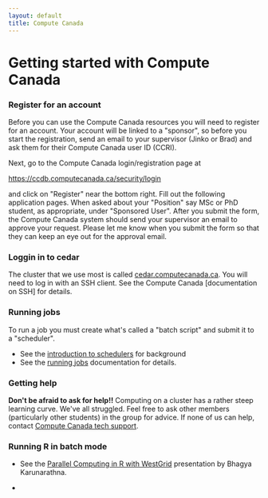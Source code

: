 ```yaml
---
layout: default
title: Compute Canada
---
```


# Getting started with Compute Canada

### Register for an account

Before you can use the Compute Canada resources you will need to register for an account. Your account will be linked to a "sponsor", 
so before you start the registration, send an email to your supervisor (Jinko or Brad) and ask them for their Compute Canada
user ID (CCRI).

Next, go to the Compute Canada login/registration page at

https://ccdb.computecanada.ca/security/login

and click on "Register" near the bottom right. Fill out the following application pages. When asked about your "Position" say MSc or PhD 
student, as appropriate, under "Sponsored User". After you submit the form, the Compute Canada system should send your supervisor
an email to approve your request. Please let me know when you submit the form so that they can keep an eye out for the approval email.

### Loggin in to cedar

The cluster that we use most is called [cedar.computecanada.ca](https://docs.computecanada.ca/wiki/Cedar). You will need to log in 
with an SSH client. See the Compute Canada [documentation on SSH] for details.

### Running jobs

To run a job you must create what's called a "batch script" and submit it to a "scheduler". 

* See the [introduction to schedulers](https://docs.computecanada.ca/wiki/What_is_a_scheduler%3F) for background
* See the [running jobs](https://docs.computecanada.ca/wiki/Running_jobs) documentation for details.

### Getting help

**Don't be afraid to ask for help!!** Computing on a cluster has a rather steep learning curve. We've all struggled.
Feel free to ask other members (particularly other students) in the group for advice. If none of us can help, contact [Compute Canada tech support](https://docs.computecanada.ca/wiki/Technical_support).

### Running R in batch mode

* See the [Parallel Computing in R with WestGrid](https://www.sfu.ca/content/dam/sfu/stat/documents/Statgen/ParallelComputing_inR_CC.pdf)
 presentation by Bhagya Karunarathna.

* 

